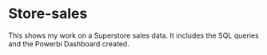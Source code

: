 # Store-sales
This shows my work on a Superstore sales data. It includes the SQL queries and the Powerbi Dashboard created.
